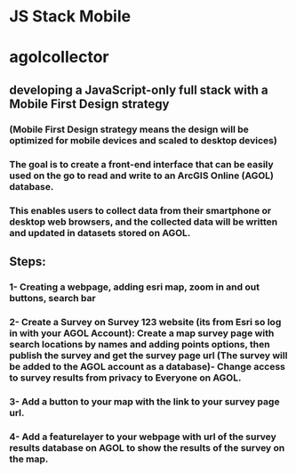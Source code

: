 # JS Stack Mobile 
# agolcollector

## developing a JavaScript-only full stack with a Mobile First Design strategy

### (Mobile First Design strategy means the design will be optimized for mobile devices and scaled to desktop devices)
###  The goal is to create a front-end interface that can be easily used on the go to read and write to an ArcGIS Online (AGOL) database. 

### This enables users to collect data from their smartphone or desktop web browsers, and the collected data will be written and updated in datasets stored on AGOL.

## Steps:

### 1- Creating a webpage, adding esri map,  zoom in and out buttons, search bar

### 2- Create a Survey on Survey 123 website (its from Esri so log in with your AGOL Account): Create a map survey page with search locations by names and adding points options, then publish the survey and get the survey page url (The survey will be added to the AGOL account as a database)- Change access to survey results from privacy to Everyone on AGOL.

### 3- Add a button to your map with the link to your survey page url.

### 4- Add a featurelayer to your webpage with url of the survey results database on AGOL to show the results of the survey on the map.

